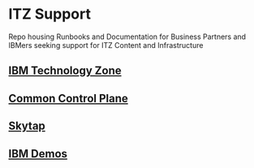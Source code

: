 # ITZ Support  

Repo housing Runbooks and Documentation for Business Partners and IBMers seeking support for ITZ Content and Infrastructure

## [IBM Technology Zone](https://github.com/IBM/itz-support-public/tree/main/IBM-Technology-Zone)

## [Common Control Plane](https://github.com/IBM/itz-support-public/tree/main/Common-Control-Plane)

## [Skytap](https://github.com/IBM/itz-support-public/tree/main/Skytap)

## [IBM Demos](https://github.com/IBM/itz-support-public/tree/main/IBM-Demos)
